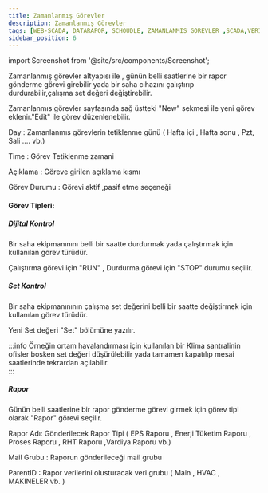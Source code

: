 ```yaml
---
title: Zamanlanmış Görevler
description: Zamanlanmış Görevler
tags: [WEB-SCADA, DATARAPOR, SCHOUDLE, ZAMANLANMIS GOREVLER ,SCADA,VERI TOPLAMA]
sidebar_position: 6
---
```


 
import Screenshot from '@site/src/components/Screenshot';


<Screenshot url='/img/conf1.png' />


Zamanlanmış görevler altyapısı ile ,  günün belli saatlerine bir rapor gönderme görevi girebilir yada bir saha cihazını çalıştırıp durdurabilir,çalışma set değeri değiştirebilir.

Zamanlanmıs görevler sayfasında sağ üstteki "New" sekmesi ile yeni görev eklenir."Edit" ile görev düzenlenebilir.  

Day : Zamanlanmıs görevlerin tetiklenme günü  ( Hafta içi , Hafta sonu , Pzt, Sali .... vb.)

Time : Görev Tetiklenme zamani

Açıklama : Göreve girilen açıklama kısmı

Görev Durumu : Görevi aktif ,pasif etme seçeneği



   <Screenshot url='/img/conf3.png' />





#### Görev Tipleri: 

##### Dijital Kontrol 
 Bir saha ekipmanınını belli bir saatte durdurmak yada çalıştırmak için kullanılan görev türüdür.
  
  
   Çalıştırma görevi için "RUN" , Durdurma görevi için "STOP"  durumu seçilir.


   <Screenshot url='/img/conf6.png' />



##### Set Kontrol 
Bir saha ekipmanınının çalışma set değerini belli bir saatte değiştirmek için kullanılan görev türüdür.
  
  
   Yeni Set değeri "Set" bölümüne yazılır.

   <Screenshot url='/img/conf4.png' />


:::info
Örneğin ortam havalandırması için kullanılan bir Klima santralinin ofisler bosken set değeri düşürülebilir yada tamamen kapatılıp mesai saatlerinde tekrardan açılabilir.  
:::

##### Rapor 
 Günün belli saatlerine bir rapor gönderme görevi girmek için görev tipi olarak  "Rapor"  görevi seçilir.

Rapor Adı: Gönderilecek Rapor  Tipi ( EPS Raporu , Enerji Tüketim Raporu , Proses Raporu , RHT Raporu ,Vardiya Raporu vb.)

Mail Grubu : Raporun gönderileceği mail grubu

ParentID : Rapor verilerini olusturacak veri grubu ( Main , HVAC , MAKINELER vb. )





<Screenshot url='/img/conf5.png' />
<Screenshot url='/img/conf2.png' />


 

